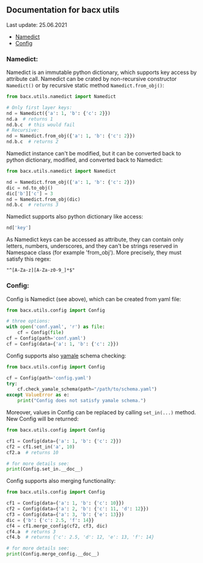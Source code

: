 ## Documentation for bacx utils
Last update: 25.06.2021

* [Namedict](#namedict)
* [Config](#config)

### Namedict:

Namedict is an immutable python dictionary, which supports key access by attribute call. Namedict can be crated by
non-recursive constructor `Namedict()` or by recursive static method `Namedict.from_obj()`:

```python
from bacx.utils.namedict import Namedict

# Only first layer keys:
nd = Namedict({'a': 1, 'b': {'c': 2}})
nd.a  # returns 1
nd.b.c  # this would fail
# Recursive:
nd = Namedict.from_obj({'a': 1, 'b': {'c': 2}})
nd.b.c  # returns 2
```

Namedict instance can't be modified, but it can be converted back to python dictionary, modified, and converted back to
Namedict:

```python
from bacx.utils.namedict import Namedict

nd = Namedict.from_obj({'a': 1, 'b': {'c': 2}})
dic = nd.to_obj()
dic['b']['c'] = 3
nd = Namedict.from_obj(dic)
nd.b.c  # returns 3
```

Namedict supports also python dictionary like access:

```python
nd['key']
```

As Namedict keys can be accessed as attribute, they can contain only letters, numbers, underscores, and they can't be
strings reserved in Namespace class (for example 'from_obj'). More precisely, they must satisfy this regex:

```regexp
"^[A-Za-z][A-Za-z0-9_]*$"
```

### Config:

Config is Namedict (see above), which can be created from yaml file:

```python
from bacx.utils.config import Config

# three options:
with open('conf.yaml', 'r') as file:
    cf = Config(file)
cf = Config(path='conf.yaml')
cf = Config(data={'a': 1, 'b': {'c': 2}})

```

Config supports also [yamale](https://github.com/23andMe/Yamale) schema checking:

```python
from bacx.utils.config import Config

cf = Config(path='config.yaml')
try:
    cf.check_yamale_schema(path="/path/to/schema.yaml")
except ValueError as e:
    print("Config does not satisfy yamale schema.")
```

Moreover, values in Config can be replaced by calling `set_in(...)` method. New Config will be returned:

```python
from bacx.utils.config import Config

cf1 = Config(data={'a': 1, 'b': {'c': 2}})
cf2 = cf1.set_in('a', 10)
cf2.a  # returns 10

# for more details see:
print(Config.set_in.__doc__)
```

Config supports also merging functionality:

```python
from bacx.utils.config import Config

cf1 = Config(data={'a': 1, 'b': {'c': 10}})
cf2 = Config(data={'a': 2, 'b': {'c': 11, 'd': 12}})
cf3 = Config(data={'a': 3, 'b': {'e': 13}})
dic = {'b': {'c': 2.5, 'f': 14}}
cf4 = cf1.merge_config(cf2, cf3, dic)
cf4.a  # returns 3
cf4.b  # returns {'c': 2.5, 'd': 12, 'e': 13, 'f': 14}

# for more details see:
print(Config.merge_config.__doc__)
```

